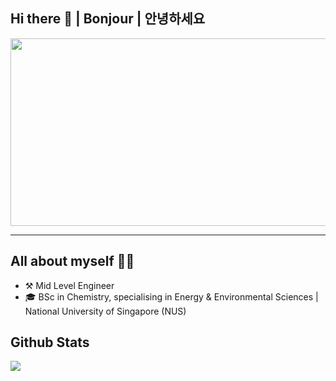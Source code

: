 <!--
**rayjosong/rayjosong** is a ✨ _special_ ✨ repository because its `README.md` (this file) appears on your GitHub profile.
-->
## Hi there 👋 | Bonjour | 안녕하세요

<div id="header" align="center">
    <img src="https://media.giphy.com/media/L1R1tvI9svkIWwpVYr/giphy.gif" width=600 height=300>
</div>

---

## All about myself 🤙🏼
- ⚒ Mid Level Engineer 
- 🎓 BSc in Chemistry, specialising in Energy & Environmental Sciences | National University of Singapore (NUS)


## Github Stats
<img src="https://github-readme-stats.vercel.app/api?username=rayjosong"> 

<!-- <div id="badges" align="center">
    <a href="https://www.linkedin.com/in/raymond-ong/">
        <img src="https://img.shields.io/badge/LinkedIn-blue?                           logo=linkedin&logoColor=white&style=for-the-badge">
    </a>
</div> -->


